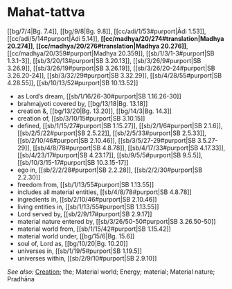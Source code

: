 # Mahat-tattva

[[bg/7/4|Bg. 7.4]], [[bg/9/8|Bg. 9.8]], [[cc/adi/1/53#purport|Ādi 1.53]], [[cc/adi/5/14#purport|Ādi 5.14]], **[[cc/madhya/20/274#translation|Madhya 20.274]]**, **[[cc/madhya/20/276#translation|Madhya 20.276]]**, [[cc/madhya/20/359#purport|Madhya 20.359]], [[sb/1/3/1-3#purport|SB 1.3.1-3]], [[sb/3/20/13#purport|SB 3.20.13]], [[sb/3/26/9#purport|SB 3.26.9]], [[sb/3/26/19#purport|SB 3.26.19]], [[sb/3/26/20-24#purport|SB 3.26.20-24]], [[sb/3/32/29#purport|SB 3.32.29]], [[sb/4/28/55#purport|SB 4.28.55]], [[sb/10/13/52#purport|SB 10.13.52]]

* as Lord’s dream, [[sb/1/16/26-30#purport|SB 1.16.26-30]]
* brahmajyoti covered by, [[bg/13/18|Bg. 13.18]]
* creation &, [[bg/13/20|Bg. 13.20]], [[bg/14/3|Bg. 14.3]]
* creation of, [[sb/3/10/15#purport|SB 3.10.15]]
* defined, [[sb/1/15/27#purport|SB 1.15.27]], [[sb/2/1/6#purport|SB 2.1.6]], [[sb/2/5/22#purport|SB 2.5.22]], [[sb/2/5/33#purport|SB 2.5.33]], [[sb/2/10/46#purport|SB 2.10.46]], [[sb/3/5/27-29#purport|SB 3.5.27-29]], [[sb/4/8/78#purport|SB 4.8.78]], [[sb/4/17/33#purport|SB 4.17.33]], [[sb/4/23/17#purport|SB 4.23.17]], [[sb/9/5/5#purport|SB 9.5.5]], [[sb/10/3/15-17#purport|SB 10.3.15-17]]
* ego in, [[sb/2/2/28#purport|SB 2.2.28]], [[sb/2/2/30#purport|SB 2.2.30]]
* freedom from, [[sb/1/13/55#purport|SB 1.13.55]]
* includes all material entities, [[sb/4/8/78#purport|SB 4.8.78]]
* ingredients in, [[sb/2/10/46#purport|SB 2.10.46]]
* living entities in, [[sb/1/13/55#purport|SB 1.13.55]]
* Lord served by, [[sb/2/9/17#purport|SB 2.9.17]]
* material nature entered by, [[sb/3/26/50-50#purport|SB 3.26.50-50]]
* material world from, [[sb/1/15/42#purport|SB 1.15.42]]
* material world under, [[bg/15/6|Bg. 15.6]]
* soul of, Lord as, [[bg/10/20|Bg. 10.20]]
* universes in, [[sb/1/19/5#purport|SB 1.19.5]]
* universes within, [[sb/2/9/10#purport|SB 2.9.10]]

*See also:* [Creation](entries/creation.md); the; Material world; Energy; material; Material nature; Pradhāna
